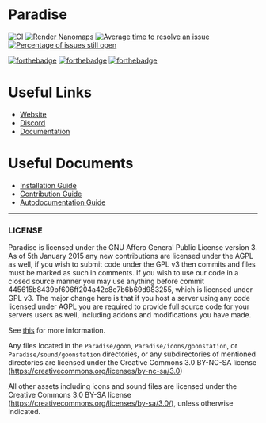 # Paradise
[![CI](https://github.com/ParadiseSS13/Paradise/workflows/CI/badge.svg)](https://github.com/ParadiseSS13/Paradise/actions?query=workflow%3ACI)
[![Render Nanomaps](https://github.com/ParadiseSS13/Paradise/workflows/Render%20Nanomaps/badge.svg)](https://github.com/ParadiseSS13/Paradise/actions?query=workflow%3A%22Render+Nanomaps%22)
[![Average time to resolve an issue](http://isitmaintained.com/badge/resolution/paradisess13/paradise.svg)](http://isitmaintained.com/project/paradisess13/paradise "Average time to resolve an issue")
[![Percentage of issues still open](http://isitmaintained.com/badge/open/paradisess13/paradise.svg)](http://isitmaintained.com/project/paradisess13/paradise "Percentage of issues still open")

[![forthebadge](http://forthebadge.com/images/badges/60-percent-of-the-time-works-every-time.svg)](http://forthebadge.com)
[![forthebadge](http://forthebadge.com/images/badges/contains-technical-debt.svg)](http://forthebadge.com)
[![forthebadge](http://forthebadge.com/images/badges/fuck-it-ship-it.svg)](http://forthebadge.com)

# Useful Links

- [Website](https://www.paradisestation.org/)
- [Discord](https://discordapp.com/invite/YJDsXFE)
- [Documentation](https://codedocs.paradisestation.org)

# Useful Documents

- [Installation Guide](.github/DOWNLOADING.md)
- [Contribution Guide](.github/CONTRIBUTING.md)
- [Autodocumentation Guide](.github/AUTODOC_GUIDE.md)

---


### LICENSE

Paradise is licensed under the GNU Affero General Public License version 3.
As of 5th January 2015 any new contributions are licensed under the AGPL as well,
if you wish to submit code under the GPL v3 then commits and files must be marked as such
in comments. If you wish to use our code in a closed source manner you may use anything
before commit 445615b8439bf606ff204a42c8e7b6b69d983255,
which is licensed under GPL v3.
The major change here is that if you host a server using any code licensed under AGPL you
are required to provide full source code for your servers users as well,
including addons and modifications you have made.

See [this](https://www.gnu.org/licenses/why-affero-gpl.html) for more information.

Any files located in the
`Paradise/goon`,
`Paradise/icons/goonstation`, or
`Paradise/sound/goonstation`
directories, or any subdirectories of mentioned directories are licensed under the
Creative Commons 3.0 BY-NC-SA license
(https://creativecommons.org/licenses/by-nc-sa/3.0)

All other assets including icons and sound files are licensed under the
Creative Commons 3.0 BY-SA license (https://creativecommons.org/licenses/by-sa/3.0/),
unless otherwise indicated.
